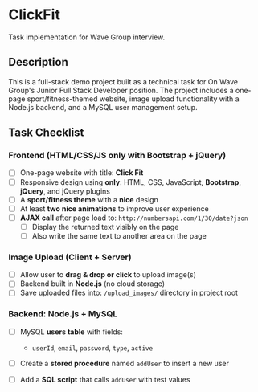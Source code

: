# ClickFit
Task implementation for Wave Group interview.

## Description

This is a full-stack demo project built as a technical task for On Wave Group's Junior Full Stack Developer position. The project includes a one-page sport/fitness-themed website, image upload functionality with a Node.js backend, and a MySQL user management setup.

## Task Checklist

### Frontend (HTML/CSS/JS only with Bootstrap + jQuery)

- [ ] One-page website with title: **Click Fit**
- [ ] Responsive design using **only**: HTML, CSS, JavaScript, **Bootstrap**, **jQuery**, and jQuery plugins
- [ ] A **sport/fitness theme** with a **nice** design 
- [ ] At least **two nice animations** to improve user experience
- [ ] **AJAX call** after page load to: `http://numbersapi.com/1/30/date?json`
  - [ ] Display the returned text visibly on the page
  - [ ] Also write the same text to another area on the page

### Image Upload (Client + Server)

- [ ] Allow user to **drag & drop or click** to upload image(s)
- [ ] Backend built in **Node.js** (no cloud storage)
- [ ] Save uploaded files into: `/upload_images/` directory in project root

### Backend: Node.js + MySQL

- [ ] MySQL **users table** with fields:
  - `userId`, `email`, `password`, `type`, `active`
- [ ] Create a **stored procedure** named `addUser` to insert a new user
- [ ] Add a **SQL script** that calls `addUser` with test values

